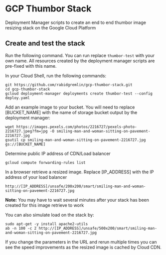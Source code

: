 # GCP Thumbor Stack

Deployment Manager scripts to create an end to end thumbor image resizing stack on the Google Cloud Platform

## Create and test the stack
Run the following command. You can run replace ```thumbor-test``` with your own name. All resources created by the deployment manager scripts are pre-fixed with this name.

In your Cloud Shell, run the following commands:

```
git https://github.com/rabidgremlin/gcp-thumbor-stack.git
cd gcp-thumbor-stack
gcloud deployment-manager deployments create thumbor-test --config deploy.yaml
```

Add an example image to your bucket. You will need to replace [BUCKET_NAME] with the name of storage bucket output by the deployment manager:
```
wget https://images.pexels.com/photos/2216727/pexels-photo-2216727.jpeg?fm=jpg -O smiling-man-and-woman-sitting-on-pavement-2216727.jpg
gsutil cp smiling-man-and-woman-sitting-on-pavement-2216727.jpg gs://[BUCKET_NAME]
```

Determine public IP address of CDN/Load balancer
```
gcloud compute forwarding-rules list
```

In a browser retrieve a resized image. Replace [IP_ADDRESS] with the IP address of your load balancer
```
http://[IP_ADDRESS]/unsafe/200x200/smart/smiling-man-and-woman-sitting-on-pavement-2216727.jpg
```
**Note:** You may have to wait several minutes after your stack has been created for this image retrieve to work

You can also simulate load on the stack by:
```
sudo apt-get -y install apache2-utils
ab -n 100 -c 2 http://[IP_ADDRESS]/unsafe/500x200/smart/smiling-man-and-woman-sitting-on-pavement-2216727.jpg
```
If you change the parameters in the URL and rerun multiple times you can see the speed improvements 
as the resized image is cached by Cloud CDN.

